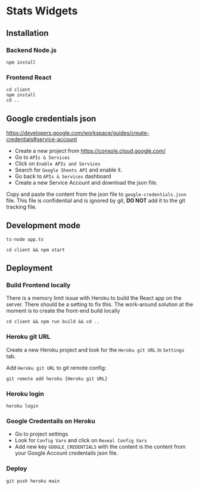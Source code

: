 # Stats Widgets

## Installation

### Backend Node.js

```
npm install
```

### Frontend React

```
cd client
npm install
cd ..
```

## Google credentials json

https://developers.google.com/workspace/guides/create-credentials#service-account

- Create a new project from https://console.cloud.google.com/
- Go to `APIs & Services`
- Click on `Enable APIs and Services`
- Search for `Google Sheets API` and enable it.
- Go back to `APIs & Services` dashboard
- Create a new Service Account and download the json file.

Copy and paste the content from the json file to `google-credentials.json` file. This file is confidential and is ignored by git, **DO NOT** add it to the git tracking file.

## Development mode

```
ts-node app.ts

cd client && npm start
```


## Deployment

### Build Frontend locally
There is a memory limit issue with Heroku to build the React app on the server. There should be a setting to fix this. The work-around solution at the moment is to create the front-end build locally
```
cd client && npm run build && cd ..
```

### Heroku git URL

Create a new Heroku project and look for the `Heroku git URL` in `Settings` tab.

Add `Heroku git URL` to git remote config:
```
git remote add heroku {Heroku git URL}
```

### Heroku login
```
heroku login
```

### Google Credentails on Heroku

- Go to project settings
- Look for `Config Vars` and click on `Reveal Config Vars`
- Add new key `GOOGLE_CREDENTIALS` with the content is the content from your Google Account credentails json file.

### Deploy
```
git push heroku main
```

